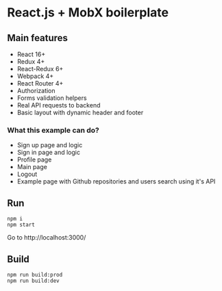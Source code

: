 # React.js + MobX boilerplate

## Main features
- React 16+
- Redux 4+
- React-Redux 6+
- Webpack 4+
- React Router 4+
- Authorization
- Forms validation helpers
- Real API requests to backend
- Basic layout with dynamic header and footer

### What this example can do?
- Sign up page and logic
- Sign in page and logic
- Profile page
- Main page
- Logout
- Example page with Github repositories and users search using it's API

## Run
```
npm i
npm start
```
Go to http://localhost:3000/

## Build
```
npm run build:prod
npm run build:dev
```